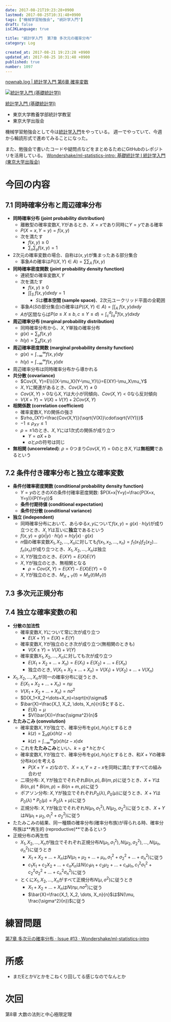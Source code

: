 ```yaml
---
date: 2017-08-21T19:23:28+0900
lastmod: 2017-08-25T10:31:48+0900
tags: ["機械学習勉強会", "統計学入門"]
draft: false
isCJKLanguage: true

title: "統計学入門  第7章 多次元の確率分布"
category: Log

created_at: 2017-08-21 19:23:28 +0900
updated_at: 2017-08-25 10:31:48 +0900
published: true
number: 1097
---
```


[nownab.log | 統計学入門 第6章 確率変数](https://blog.nownabe.com/2017/08/18/1095.html)

<div class="asin">
<div class="asin-image"><a href="https://www.amazon.co.jp/exec/obidos/ASIN/4130420658/nownabe0c-22/" rel="nofollow noopener" target="_blank"><img src="http://images-jp.amazon.com/images/P/4130420658.09._SL160_.jpg" alt="統計学入門 (基礎統計学Ⅰ)" title="統計学入門 (基礎統計学Ⅰ)"></a></div>
<div class="asin-detail">
<p><a href="https://www.amazon.co.jp/exec/obidos/ASIN/4130420658/nownabe0c-22/" rel="nofollow noopener" target="_blank">統計学入門 (基礎統計学Ⅰ)</a></p>
<ul>
<li>東京大学教養学部統計学教室</li>
<li>東京大学出版会</li>
</ul>
</div>

<p></p>
</div>

機械学習勉強会として今は[統計学入門](https://www.amazon.co.jp/exec/obidos/ASIN/4130420658/nownabe0c-22/)をやっている。
週一でやっていて、今週から輪読形式で進めてみることになった。

また、勉強会で書いたコードや疑問点などをまとめるためにGitHubのレポジトリを活用している。
[Wondershake/ml-statistics-intro: 基礎統計学 I 統計学入門 (東京大学出版会)](https://github.com/Wondershake/ml-statistics-intro)

# 今回の内容
## 7.1 同時確率分布と周辺確率分布
* **同時確率分布 (joint probability distribution)**
    * 離散型の確率変数$X, Y$があるとき、$X=x$であり同時に$Y=y$である確率
    * $P(X=x, Y=y) = f(x,y)$
    * 次を満たす
        * $f(x, y) \geq 0$
        * $\sum_x\sum_yf(x,y)=1$
* 2次元の確率変数の場合、自称は$(x,y)$が集まったある部分集合
    * 事象$A$の確率は$P((X, Y)\in A)={\sum\sum}_A\;f(x,y)$
* **同時確率密度関数 (joint probability density function)**
    * 連続型の確率変数$X, Y$
    * 次を満たす
        * $f(x,y)\geq0$
        * $\int\int_S\;f(x,y)dxdy=1$
            * $S$は**標本空間 (sample space)**、2次元ユークリッド平面の全範囲
    * 事象$A$($S$の部分集合)の確率は$P((X,Y)\in A)=\int\int_A\;f(x,y)dxdy$
    * $A$が区間ならば$P(a\leq X\leq b, c\leq Y\leq d)=\int_c^d\int_a^b f(x, y)dxdy$
* **周辺確率分布 (marginal probability distribution)**
    * 同時確率分布から、$X, Y$単独の確率分布
    * $g(x)=\sum_y f(x,y)$
    * $h(y)=\sum_x f(x,y)$
* **周辺確率密度関数 (marginal probability density function)**
    * $g(x)=\int_{-\infty}^{\infty}f(x,y)dy$
    * $h(y)=\int_{-\infty}^{\infty}f(x,y)dx$
* 周辺確率分布は同時確率分布から導かれる
* **共分散 (covariance)**
    * $Cov(X, Y)=E\\{(X-\mu_X)(Y-\mu_Y)\\}=E(XY)-\mu_X\mu_Y$
    * $X, Y$に関連があるとき、$Cov(X,Y)\ne0$
    * $Cov(X,Y)>0$なら$X,Y$は大小が同傾向、$Cov(X,Y)<0$なら反対傾向
    * $V(X+Y)=V(X)+V(Y)+2Cov(X,Y)$
* **相関係数 (correlation coefficient)**
    * 確率変数$X,Y$の関係の強さ
    * $\rho_{XY}=\frac{Cov(X,Y)}{\sqrt{V(X)}\cdot\sqrt{V(Y)}}$
    * $-1\leq\rho_{XY}\leq 1$
    * $\rho=\pm 1$のとき、$X,Y$には1次式の関係が成り立つ
        * $Y=aX+b$
        * $a$と$\rho$の符号は同じ
* **無相関 (uncorrelated)**: $\rho=0$つまり$Cov(X, Y)=0$のとき$X, Y$は**無相関**であるという

## 7.2 条件付き確率分布と独立な確率変数
* **条件付確率密度関数 (conditional probability density function)**
    * $Y=y$のときの$X$の条件付確率密度関数: $P(X=x|Y=y)=\frac{P(X=x, Y=y)}{P(Y=y)}$
    * **条件付期待値 (conditional expectation)**
    * **条件付分散 (conditional variance)**
* **独立 (independent)**
    * 同時確率分布において、あらゆる$x, y$について$f(x,y)=g(x)\cdot h(y)$が成り立つとき、$X,Y$は互いに**独立**であるという
    * $f(x,y)=g(x|y)\cdot h(y) = h(y|x)\cdot g(x)$
    * $n$個の確率変数$X_1, X_2, \dots, X_n$に対しても$f(x_1, x_2, \dots, x_n)=f_1(x_1)f_2(x_2)\dots f_n(x_n)$が成り立つとき、$X_1, X_2, \dots, X_n$は独立
    * $X, Y$が独立のとき、$E(XY)=E(X)E(Y)$
    * $X, Y$が独立のとき、無相関となる
        * $\rho=Cov(X,Y)=E(XY)-E(X)E(Y)=0$
    * $X, Y$が独立のとき、$M_{X+Y}(t)=M_X(t)M_Y(t)$

## 7.3 多次元正規分布

## 7.4 独立な確率変数の和
* **分散の加法性**
    * 確率変数$X, Y$について常に次が成り立つ
        * $E(X+Y)=E(X)+E(Y)$
    * 確率変数$X, Y$が独立のとき次が成り立つ(無相関のときも)
        * $V(X\pm Y)=V(X)+V(Y)$
    * 確率変数$X_1, X_2, \dots, X_n$に対しても次が成り立つ
        * $E(X_1+X_2+\dots+X_n)=E(X_1)+E(X_2)+\dots+E(X_n)$
        * 独立のとき, $V(X_1+X_2+\dots+X_n)=V(X_1)+V(X_2)+\dots+V(X_n)$
* $X_1, X_2, \dots, X_n$が同一の確率分布に従うとき、
    * $E(X_1+X_2+\dots+X_n)=n\mu$
    * $V(X_1+X_2+\dots+X_n)=n\sigma^2$
    * $D(X_1+X_2+\dots+X_n)=\sqrt{n}\sigma$
    * $\bar{X}=\frac{X_1, X_2, \dots, X_n}{n}$とすると、
        * $E(\bar{X})=\mu$
        * $V(\bar{X})=\frac{\sigma^2}{n}$
* **たたみこみ (convolution)**
    * 確率変数$X, Y$が独立で、確率分布を$g(x), h(y)$とするとき
        * $k(z)=\sum_xg(x)h(z-x)$
        * $k(z)=\int_{-\infty}^{\infty}g(x)h(z-x)dx$
    * これを**たたみこみ**といい、$k=g*h$とかく
    * 確率変数$X, Y$が独立で、確率分布を$g(x), h(y)$とするとき、和$X+Y$の確率分布$k(x)$を考える
        * $P(X+Y=z)$なので、$X=x, Y=z-x$を同時に満たすすべての組み合わせ
    * 二項分布: $X, Y$が独立でそれぞれ$Bi(n, p), Bi(m, p)$に従うとき、$X+Y$は$Bi(n, p)*Bi(m, p)=Bi(n+m, p)$に従う
    * ポアソン分布: $X, Y$が独立でそれぞれ$P_0(\lambda), P_0(\mu)$に従うとき、$X+Y$は$P_0(\lambda)*P_0(\mu)=P_0(\lambda+\mu)$に従う
    * 正規分布: $X, Y$が独立でそれぞれ$N(\mu_1, \sigma_1^2), N(\mu_2, \sigma_2^2)$に従うとき、$X+Y$は$N(\mu_1+\mu_2, \sigma_1^2+\sigma_2^2)$に従う
* たたみこみの結果、同一種類の確率分布(確率分布族)が得られる時、確率分布族は**再生的 (reproductive)**であるという
* 正規分布の再生性
    * $X_1, X_2, \dots, X_n$が独立でそれぞれ正規分布$N(\mu_1, \sigma_1^2), N(\mu_2, \sigma_2^2), \dots, N(\mu_n, \sigma_n^2)$に従うとき
        * $X_1+X_2+\dots+X_n$は$N(\mu_1+\mu_2+\dots+\mu_n, \sigma_1^2+\sigma_2^2+\dots+\sigma_n^2)$に従う
        * $c_1X_1+c_2X_2+\dots+c_nX_n$は$N(c_1\mu_1+c_2\mu_2+\dots+c_n\mu_n, c_1^2\sigma_1^2+c_2^2\sigma_2^2+\dots+c_n^2\sigma_n^2)$に従う
    * とくに$X_1, X_2, \dots, X_n$がすべて正規分布$N(\mu, \sigma^2)$に従うとき
        * $X_1+X_2+\dots+X_n$は$N(n\mu, n\sigma^2)$に従う
        * $\bar{X}=\frac{X_1, X_2, \dots, X_n}{n}$は$N(\mu, \frac{\sigma^2}{n})$に従う


# 練習問題
[第7章 多次元の確率分布 · Issue #13 · Wondershake/ml-statistics-intro](https://github.com/Wondershake/ml-statistics-intro/issues/13)


# 所感
* まだEとかVとかをこねくり回してる感じなのでなんとか

# 次回
第8章 大数の法則と中心極限定理

```math
```

